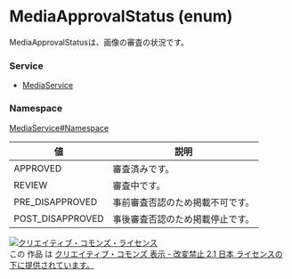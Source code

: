 # MediaApprovalStatus (enum)
MediaApprovalStatusは、画像の審査の状況です。
### Service
+ [MediaService](../../services/MediaService.md)

### Namespace
[MediaService#Namespace](../../services/MediaService.md#namespace)

| 値 | 説明 | 
|---|---|
| APPROVED| 審査済みです。 |
| REVIEW| 審査中です。 |
| PRE_DISAPPROVED| 事前審査否認のため掲載不可です。 |
| POST_DISAPPROVED| 事後審査否認のため掲載停止です。 |

<a rel="license" href="http://creativecommons.org/licenses/by-nd/2.1/jp/"><img alt="クリエイティブ・コモンズ・ライセンス" style="border-width:0" src="https://i.creativecommons.org/l/by-nd/2.1/jp/88x31.png" /></a><br />この 作品 は <a rel="license" href="http://creativecommons.org/licenses/by-nd/2.1/jp/">クリエイティブ・コモンズ 表示 - 改変禁止 2.1 日本 ライセンスの下に提供されています。</a>
